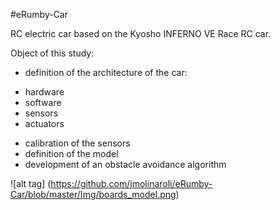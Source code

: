 #eRumby-Car
 
RC electric car based on the Kyosho INFERNO VE Race RC car.



Object of this study:
* definition of the architecture of the car:
 - hardware
 - software
 - sensors
 - actuators
* calibration of the sensors
* definition of the model
* development of an obstacle avoidance algorithm

![alt tag] (https://github.com/jmolinaroli/eRumby-Car/blob/master/Img/boards_model.png)
